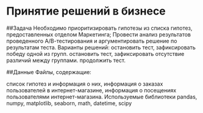 # Принятие решений в бизнесе
##Задача
Необходимо приоритизировать гипотезы из списка гипотез, предоставленных отделом Маркетинга;
Провести анализ результатов проведенного А/В-тестирования и аргументировать решение по результатам теста. Варианты решений:
остановить тест, зафиксировать победу одной из групп.
остановить тест, зафиксировать отсутствие различий между группами.
продолжить тест.

##Данные
Файлы, содержащие:

список гипотез и информация о них,
информация о заказах пользователей в интернет-магазине,
информация о посещениях пользователями интернет-магазина.
Используемые библиотеки
pandas, numpy, matplotlib, seaborn, math, datetime, scipy

